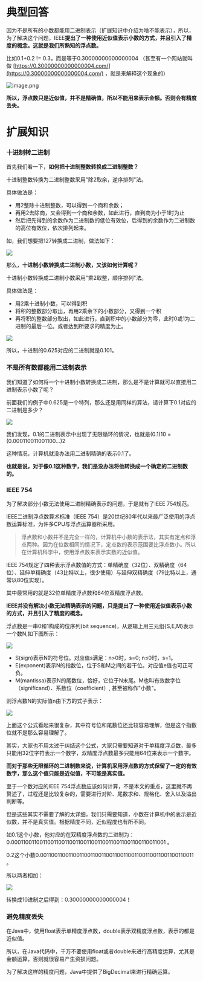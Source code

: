 # 典型回答

因为不是所有的小数都能用二进制表示（扩展知识中介绍为啥不能表示），所以，为了解决这个问题，IEEE**提出了一种使用近似值表示小数的方式，并且引入了精度的概念。这就是我们所熟知的浮点数。**

比如0.1+0.2 != 0.3，而是等于0.30000000000000004 （甚至有一个网站就叫做 [https://0.30000000000000004.com/](https://0.30000000000000004.com/) ，就是来解释这个现象的）

![image.png](https://cdn.nlark.com/yuque/0/2024/png/5378072/1705323582322-db6091dd-8ba3-4249-8ba3-5fe8388f7f92.png#averageHue=%23eaedf5&clientId=u17e9ca7c-3fdd-4&from=paste&height=152&id=u0b0df4d7&originHeight=127&originWidth=358&originalType=binary&ratio=2&rotation=0&showTitle=false&size=31138&status=done&style=none&taskId=u0fd028e5-befd-4dad-8228-ab858d841fa&title=&width=428)

**所以，浮点数只是近似值，并不是精确值，所以不能用来表示金额。否则会有精度丢失。**
# 扩展知识
### 十进制转二进制

首先我们看一下，**如何把十进制整数转换成二进制整数？**

十进制整数转换为二进制整数采用"除2取余，逆序排列"法。

具体做法是：

- 用2整除十进制整数，可以得到一个商和余数；
- 再用2去除商，又会得到一个商和余数，如此进行，直到商为小于1时为止
- 然后把先得到的余数作为二进制数的低位有效位，后得到的余数作为二进制数的高位有效位，依次排列起来。

如，我们想要把127转换成二进制，做法如下：

![](https://cdn.nlark.com/yuque/0/2022/jpeg/5378072/1668831261769-fc28aa7b-e539-428b-af3b-b03f772d2a6d.jpeg#averageHue=%23fdfdfd&clientId=u62192cdb-9ed8-4&id=ypqIz&originHeight=770&originWidth=1248&originalType=binary&ratio=1&rotation=0&showTitle=false&status=done&style=none&taskId=u76de352f-767b-4b5f-8645-b664ab98ba4&title=)

那么，**十进制小数转换成二进制小数，又该如何计算呢？**

十进制小数转换成二进制小数采用"乘2取整，顺序排列"法。

具体做法是：

- 用2乘十进制小数，可以得到积
- 将积的整数部分取出，再用2乘余下的小数部分，又得到一个积
- 再将积的整数部分取出，如此进行，直到积中的小数部分为零，此时0或1为二进制的最后一位。或者达到所要求的精度为止。

![](https://cdn.nlark.com/yuque/0/2022/jpeg/5378072/1668831261784-23191a6f-9697-4e28-9c67-05286f3939b7.jpeg#averageHue=%23fdfcfc&clientId=u62192cdb-9ed8-4&id=c9Kqk&originHeight=414&originWidth=1410&originalType=binary&ratio=1&rotation=0&showTitle=false&status=done&style=none&taskId=u8079d05c-0cea-4730-800d-5dd1c229411&title=)

所以，十进制的0.625对应的二进制就是0.101。

### 不是所有数都能用二进制表示

我们知道了如何将一个十进制小数转换成二进制，那么是不是计算就可以直接用二进制表示小数了呢？

前面我们的例子中0.625是一个特列，那么还是用同样的算法，请计算下0.1对应的二进制是多少？

![](https://cdn.nlark.com/yuque/0/2022/jpeg/5378072/1668831261776-8d3d001c-341d-458f-bcc2-75294ea4d8ab.jpeg#averageHue=%23fdfdfd&clientId=u62192cdb-9ed8-4&id=gU97L&originHeight=1062&originWidth=1816&originalType=binary&ratio=1&rotation=0&showTitle=false&status=done&style=none&taskId=u9191cfab-331b-43ee-84e0-1c8cf768a2c&title=)

我们发现，0.1的二进制表示中出现了无限循环的情况，也就是(0.1)10 = (0.000110011001100…)2

这种情况，计算机就没办法用二进制精确的表示0.1了。

**也就是说，对于像0.1这种数字，我们是没办法将他转换成一个确定的二进制数的。**

### IEEE 754

为了解决部分小数无法使用二进制精确表示的问题，于是就有了IEEE 754规范。

IEEE二进制浮点数算术标准（IEEE 754）是20世纪80年代以来最广泛使用的浮点数运算标准，为许多CPU与浮点运算器所采用。

> 浮点数和小数并不是完全一样的，计算机中小数的表示法，其实有定点和浮点两种。因为在位数相同的情况下，定点数的表示范围要比浮点数小。所以在计算机科学中，使用浮点数来表示实数的近似值。


IEEE 754规定了四种表示浮点数值的方式：单精确度（32位）、双精确度（64位）、延伸单精确度（43比特以上，很少使用）与延伸双精确度（79比特以上，通常以80位实现）。

其中最常用的就是32位单精度浮点数和64位双精度浮点数。

**IEEE并没有解决小数无法精确表示的问题，只是提出了一种使用近似值表示小数的方式，并且引入了精度的概念。**

浮点数是一串0和1构成的位序列(bit sequence)，从逻辑上用三元组{S,E,M}表示一个数N,如下图所示：

![](https://cdn.nlark.com/yuque/0/2022/jpeg/5378072/1668831261781-ee0b02d3-5e60-4c84-94fb-1ed67fdd848a.jpeg#averageHue=%23f5f5f5&clientId=u62192cdb-9ed8-4&id=oGmAS&originHeight=216&originWidth=972&originalType=binary&ratio=1&rotation=0&showTitle=false&status=done&style=none&taskId=ue33db97f-63f6-4cb5-a0dc-b09ed42cc2a&title=)

- S(sign)表示N的符号位。对应值s满足：n>0时，s=0; n≤0时，s=1。
- E(exponent)表示N的指数位，位于S和M之间的若干位。对应值e值也可正可负。
- M(mantissa)表示N的尾数位，恰好，它位于N末尾。M也叫有效数字位（significand）、系数位（coefficient）, 甚至被称作"小数"。

则浮点数N的实际值n由下方的式子表示：

![](https://cdn.nlark.com/yuque/0/2022/jpeg/5378072/1668831261782-f870cc7f-af15-4bf3-abef-32f18af1d72c.jpeg#averageHue=%23f9f9f9&clientId=u62192cdb-9ed8-4&id=lbpf2&originHeight=67&originWidth=250&originalType=binary&ratio=1&rotation=0&showTitle=false&status=done&style=none&taskId=u66d0add5-9381-4a02-953b-6c0a54d6354&title=)

上面这个公式看起来很复杂，其中符号位和尾数位还比较容易理解，但是这个指数位就不是那么容易理解了。

其实，大家也不用太过于纠结这个公式，大家只需要知道对于单精度浮点数，最多只能用32位字符表示一个数字，双精度浮点数最多只能用64位来表示一个数字。

**而对于那些无限循环的二进制数来说，计算机采用浮点数的方式保留了一定的有效数字，那么这个值只能是近似值，不可能是真实值。**

至于一个数对应的IEEE 754浮点数应该如何计算，不是本文的重点，这里就不再赘述了，过程还是比较复杂的，需要进行对阶、尾数求和、规格化、舍入以及溢出判断等。

但是这些其实不需要了解的太详细，我们只需要知道，小数在计算机中的表示是近似数，并不是真实值。根据精度不同，近似程度也有所不同。

如0.1这个小数，他对应的在双精度浮点数的二进制为：0.00011001100110011001100110011001100110011001100110011001 。

0.2这个小数0.00110011001100110011001100110011001100110011001100110011 。

所以两者相加：

![](https://cdn.nlark.com/yuque/0/2022/jpeg/5378072/1668831262016-d222a4ac-7301-4ce3-a6f8-14d3a87602df.jpeg#averageHue=%23fbfafa&clientId=u62192cdb-9ed8-4&id=JihmO&originHeight=536&originWidth=1140&originalType=binary&ratio=1&rotation=0&showTitle=false&status=done&style=none&taskId=uef1bbac1-63b0-44cd-a796-cb949ac8fb6&title=)

转换成10进制之后得到：0.30000000000000004！

### 避免精度丢失

在Java中，使用float表示单精度浮点数，double表示双精度浮点数，表示的都是近似值。

所以，在Java代码中，千万不要使用float或者double来进行高精度运算，尤其是金额运算，否则就很容易产生资损问题。

为了解决这样的精度问题，Java中提供了BigDecimal来进行精确运算。
